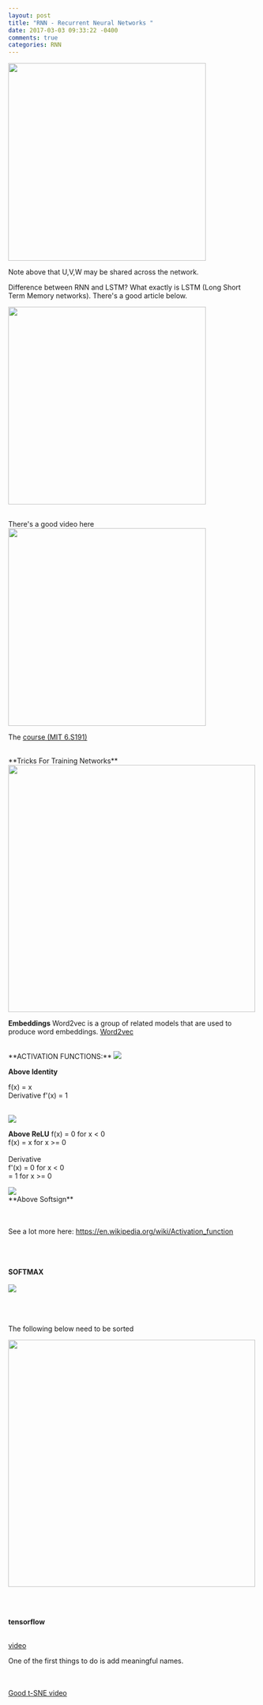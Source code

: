 ```yaml
---
layout: post
title: "RNN - Recurrent Neural Networks "
date: 2017-03-03 09:33:22 -0400
comments: true
categories: RNN
---
```


<a href="http://www.wildml.com/2015/09/recurrent-neural-networks-tutorial-part-1-introduction-to-rnns/">
<img src="https://storage.googleapis.com/montco-stats/imagesUploaded/Screenshot2017-03-0309.43.03.png" width="400"></a>

Note above that U,V,W may be shared across the network.

Difference between RNN and LSTM? What exactly is LSTM (Long Short Term Memory networks).
There's a good article below.

<a href="http://colah.github.io/posts/2015-08-Understanding-LSTMs/">
<img src="https://storage.googleapis.com/montco-stats/imagesUploaded/Screenshot2017-03-0310.04.20.png" width="400"></a>

<br> There's a good video here <a href="https://youtu.be/zQxm3Upr3_I?list=PLkkuNyzb8LmxFutYuPA7B4oiMn6cjD6Rs&t=1542">
<img src="https://storage.googleapis.com/montco-stats/imagesUploaded/Screenshot2017-03-0616.56.19.png" width="400">
</a>

The <a href="http://introtodeeplearning.com/schedule.html">course (MIT 6.S191)</a>

<br>
**Tricks For Training Networks**
<br>
<a href="http://lamda.nju.edu.cn/weixs/project/CNNTricks/CNNTricks.html">
<img src="https://storage.googleapis.com/montco-stats/imagesUploaded/Screenshot2017-03-0707.37.07.png" width="500">
</a>

**Embeddings** Word2vec is a group of related models that are used to produce word embeddings.
<a href="https://en.wikipedia.org/wiki/Word2vec">Word2vec</a>

<br>
**ACTIVATION FUNCTIONS:**

<img src="https://upload.wikimedia.org/wikipedia/commons/thumb/9/9e/Activation_identity.svg/240px-Activation_identity.svg.png">

**Above Identity** <br>

f(x) = x
<br> Derivative f'(x) = 1
<br>

<br>

<img src="https://upload.wikimedia.org/wikipedia/commons/thumb/f/fe/Activation_rectified_linear.svg/240px-Activation_rectified_linear.svg.png">

**Above ReLU**
f(x) = 0 for x < 0 <br>
f(x) = x for x >= 0 <br>
<br>
Derivative<br>
f'(x) = 0 for x < 0 <br>
= 1 for x >= 0 <br>

<img src="https://upload.wikimedia.org/wikipedia/commons/3/38/Activation_softsign.png">
<br>
**Above Softsign**

<br><br>
See a lot more here: https://en.wikipedia.org/wiki/Activation_function

<br><br><br>
**SOFTMAX**
<br><br>
<img src="https://wikimedia.org/api/rest_v1/media/math/render/svg/e348290cf48ddbb6e9a6ef4e39363568b67c09d3">

<br><br><br>
The following below need to be sorted <br>

<a href="https://www.tensorflow.org/api_guides/python/nn#Embeddings">
<img src="https://storage.googleapis.com/montco-stats/imagesUploaded/Screenshot2017-03-0312.48.40.png" width="500">
</a>

<br><br>

**tensorflow**

<br>
<a href="https://youtu.be/eBbEDRsCmv4?list=PLOU2XLYxmsIKGc_NBoIhTn2Qhraji53cv&t=627"> video </a>

One of the first things to do is add meaningful names.

<br><br>
<a href="https://www.youtube.com/watch?v=RJVL80Gg3lA"> Good t-SNE video</a>
<br><br>

<script>(function(d, s, id) {
  var js, fjs = d.getElementsByTagName(s)[0];
  if (d.getElementById(id)) return;
  js = d.createElement(s); js.id = id;
  js.src = "//connect.facebook.net/en_US/sdk.js#xfbml=1&version=v2.8&appId=671657696349259";
  fjs.parentNode.insertBefore(js, fjs);
}(document, 'script', 'facebook-jssdk'));</script>

<!--  Enter text below, if you want -->

